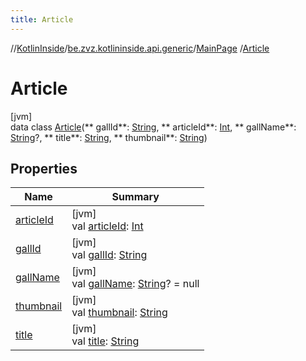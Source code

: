 ```yaml
---
title: Article
---
```

//[KotlinInside](../../../../index.html)/[be.zvz.kotlininside.api.generic](../../index.html)/[MainPage](../index.html)
/[Article](index.html)

# Article

[jvm]\
data class [Article](index.html)(**
gallId**: [String](https://kotlinlang.org/api/latest/jvm/stdlib/kotlin/-string/index.html), **
articleId**: [Int](https://kotlinlang.org/api/latest/jvm/stdlib/kotlin/-int/index.html), **
gallName**: [String](https://kotlinlang.org/api/latest/jvm/stdlib/kotlin/-string/index.html)?, **
title**: [String](https://kotlinlang.org/api/latest/jvm/stdlib/kotlin/-string/index.html), **
thumbnail**: [String](https://kotlinlang.org/api/latest/jvm/stdlib/kotlin/-string/index.html))

## Properties

| Name | Summary |
|---|---|
| [articleId](article-id.html) | [jvm]<br>val [articleId](article-id.html): [Int](https://kotlinlang.org/api/latest/jvm/stdlib/kotlin/-int/index.html) |
| [gallId](gall-id.html) | [jvm]<br>val [gallId](gall-id.html): [String](https://kotlinlang.org/api/latest/jvm/stdlib/kotlin/-string/index.html) |
| [gallName](gall-name.html) | [jvm]<br>val [gallName](gall-name.html): [String](https://kotlinlang.org/api/latest/jvm/stdlib/kotlin/-string/index.html)? = null |
| [thumbnail](thumbnail.html) | [jvm]<br>val [thumbnail](thumbnail.html): [String](https://kotlinlang.org/api/latest/jvm/stdlib/kotlin/-string/index.html) |
| [title](title.html) | [jvm]<br>val [title](title.html): [String](https://kotlinlang.org/api/latest/jvm/stdlib/kotlin/-string/index.html) |

